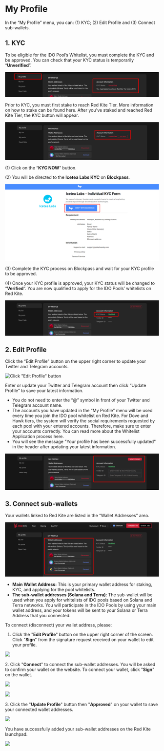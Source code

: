 # My Profile

In the “My Profile” menu, you can: (1) KYC; (2) Edit Profile and (3) Connect sub-wallets.

## **1. KYC**

To be eligible for the IDO Pool’s Whitelist, you must complete the KYC and be approved. You can check that your KYC status is temporarily “**Unverified**”.

![My Profile - "Unverified" status](<../.gitbook/assets/0 (2)>)

Prior to KYC, you must first stake to reach Red Kite Tier. More information on how to stake can be found here. After you've staked and reached Red Kite Tier, the KYC button will appear.

![My profile - KYC button](<../.gitbook/assets/1 (1)>)

(1) Click on the “**KYC NOW**” button.

(2) You will be directed to the **Icetea Labs KYC** on **Blockpass**.

![Red Kite KYC on Blockpass](<../.gitbook/assets/2 (1)>)

(3) Complete the KYC process on Blockpass and wait for your KYC profile to be approved.

(4) Once your KYC profile is approved, your KYC status will be changed to “**Verified**”. You are now qualified to apply for the IDO Pools’ whitelists on Red Kite.

![My Profile - "Verified" status](<../.gitbook/assets/3 (1)>)

## **2. Edit Profile**

Click the “Edit Profile” button on the upper right corner to update your Twitter and Telegram accounts.

![Click "Edit Profile" button](../.gitbook/assets/Screenshot\_11.png)

Enter or update your Twitter and Telegram account then click “Update Profile” to save your latest information.

* You do not need to enter the “@” symbol in front of your Twitter and Telegram account name.
* The accounts you have updated in the “My Profile” menu will be used every time you join the IDO pool whitelist on Red Kite. For Dove and Hawk tiers, the system will verify the social requirements requested by each pool with your entered accounts. Therefore, make sure to enter your accounts correctly. You can read more about the Whitelist Application process here.
* You will see the message "Your profile has been successfully updated" in the header after updating your latest information.

![My Profile - Edit account](<../.gitbook/assets/5 (2)>)

## **3. Connect sub-wallets**

Your wallets linked to Red Kite are listed in the “Wallet Addresses” area.

![List of wallet addresses](<../.gitbook/assets/6 (2)>)

* **Main Wallet Address:** This is your primary wallet address for staking, KYC, and applying for the pool whitelists.
* **The sub-wallet addresses (Solana and Terra)**: The sub-wallet will be used when you apply for whitelists of IDO pools based on Solana and Terra networks. You will participate in the IDO Pools by using your main wallet address, and your tokens will be sent to your Solana or Terra Address that you connected.

To connect (disconnect) your wallet address, please:

1. Click the "**Edit Profile**" button on the upper right corner of the screen. Click "**Sign**" from the signature request received on your wallet to edit your profile.

![](../.gitbook/assets/Screenshot\_14.png)

2\. Click "**Connect**" to connect the sub-wallet addresses. You will be asked to confirm your wallet on the website. To connect your wallet, click "**Sign**" on the wallet.

![](../.gitbook/assets/Screenshot\_15.png)

![](../.gitbook/assets/Screenshot\_16.png)

3\. Click the "**Update Profile**" button then "**Approved**" on your wallet to save your connected wallet addresses.

![](../.gitbook/assets/Screenshot\_17.png)

You have successfully added your sub-wallet addresses on the Red Kite launchpad.

![](../.gitbook/assets/Screenshot\_18.png)
